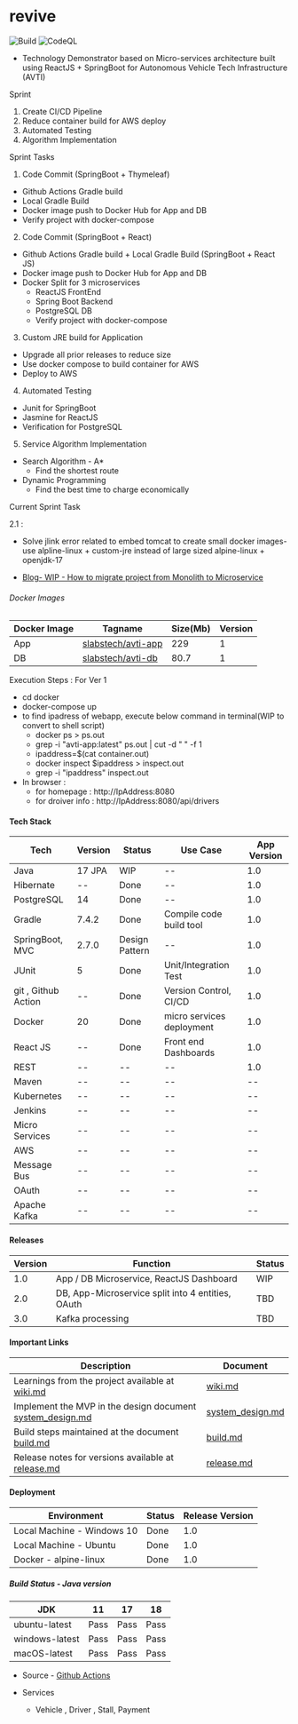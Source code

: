 # revive

![Build](https://github.com/sachinsshetty/revive/actions/workflows/main.yml/badge.svg) ![CodeQL](https://github.com/sachinsshetty/revive/actions/workflows/codeql-analysis.yml/badge.svg)

* Technology Demonstrator based on Micro-services architecture built using ReactJS + SpringBoot for Autonomous Vehicle Tech Infrastructure (AVTI)

Sprint
1. Create CI/CD Pipeline
2. Reduce container build for AWS deploy
3. Automated Testing
4. Algorithm Implementation
   
Sprint Tasks   
1. Code Commit (SpringBoot + Thymeleaf)
  * Github Actions Gradle build
  * Local Gradle Build
  * Docker image push to Docker Hub for App and DB
  * Verify project with docker-compose
2. Code Commit (SpringBoot + React)
  * Github Actions Gradle build + Local Gradle Build (SpringBoot + React JS)
  * Docker image push to Docker Hub for App and DB
  * Docker Split for 3 microservices 
    * ReactJS FrontEnd
    * Spring Boot Backend
    * PostgreSQL DB 
    * Verify project with docker-compose
3. Custom JRE build for Application
  * Upgrade all prior releases to reduce size
  * Use docker compose to build container for AWS
  * Deploy to AWS
4. Automated Testing
  * Junit for SpringBoot
  * Jasmine for ReactJS
  * Verification for PostgreSQL
5. Service Algorithm Implementation
  * Search Algorithm - A*
    * Find the shortest route
  * Dynamic Programming
    * Find the best time to charge economically

Current Sprint Task

2.1 :
  * Solve jlink error related to embed tomcat to create small docker images- use alpline-linux + custom-jre instead of large sized alpine-linux + openjdk-17

* [Blog- WIP - How to migrate project from Monolith to Microservice](https://slabstech.github.io/blog/monolith-microservice/)

###### Docker Images

| Docker Image | Tagname | Size(Mb) | Version |
|---|---|---|---|
| App | [slabstech/avti-app](https://hub.docker.com/r/slabstech/avti-app) | 229 | 1 |
| DB | [slabstech/avti-db](https://hub.docker.com/r/slabstech/avti-db) | 80.7 | 1 |

Execution Steps : For Ver 1
* cd docker
* docker-compose up
* to find ipadress of webapp, execute below command in terminal(WIP to convert to shell script)
  * docker ps > ps.out
  * grep -i "avti-app:latest" ps.out | cut -d " " -f 1
  * ipaddress=$(cat container.out)
  * docker inspect $ipaddress > inspect.out
  * grep -i "ipaddress" inspect.out
 * In browser :
    * for homepage : http://IpAddress:8080
    * for droiver info : http://IpAddress:8080/api/drivers


#### Tech Stack

  |Tech | Version | Status | Use Case | App Version |
  |---|---|---|---|---|
  | Java | 17 JPA | WIP |-- | 1.0 |
  | Hibernate | -- | Done |-- | 1.0 |
  | PostgreSQL | 14 | Done |-- | 1.0 |
  | Gradle | 7.4.2 | Done | Compile code build tool | 1.0 |
  | SpringBoot, MVC | 2.7.0 | Design Pattern |-- | 1.0 |
  | JUnit | 5 | Done | Unit/Integration Test | 1.0 |
  | git , Github Action | -- | Done | Version Control, CI/CD | 1.0|
  | Docker | 20 | Done | micro services deployment | 1.0 |
  | React JS | -- | Done | Front end Dashboards | 1.0 |
  | REST | -- | -- |-- | 1.0 |
  | Maven | -- | -- |-- |-- |
  | Kubernetes | -- | -- | -- |-- |
  | Jenkins | -- | -- |-- |-- |
  | Micro Services | -- | -- |-- |-- |
  | AWS | -- | -- |-- |-- |
  | Message Bus| -- |-- |-- |-- |
  | OAuth | -- | -- |-- |-- |
  | Apache Kafka | -- | -- |-- |-- |

#### Releases

  | Version | Function | Status |
  |---|---|---|
  | 1.0 | App / DB Microservice, ReactJS Dashboard | WIP |
  | 2.0 | DB, App-Microservice split into 4 entities, OAuth |  TBD |
  | 3.0 | Kafka processing| TBD |


#### Important Links

| Description | Document |
|---|---|
|Learnings from the project available at [wiki.md](https://github.com/sachinsshetty/revive/blob/main/doc/wiki.md)|[wiki.md](https://github.com/sachinsshetty/revive/blob/main/doc/wiki.md)|
|Implement the MVP in the design document [system_design.md](https://github.com/sachinsshetty/revive/blob/main/doc/system_design.md)|[system_design.md](https://github.com/sachinsshetty/revive/blob/main/doc/system_design.md)|
|Build steps maintained at the document [build.md](https://github.com/sachinsshetty/revive/blob/main/doc/build.md)|[build.md](https://github.com/sachinsshetty/revive/blob/main/doc/build.md)|
|Release notes for versions available at [release.md](https://github.com/sachinsshetty/revive/blob/main/doc/release.md)|[release.md](https://github.com/sachinsshetty/revive/blob/main/doc/release.md)|


#### Deployment

| Environment | Status | Release Version |
|---|---|---|
| Local Machine - Windows 10 | Done | 1.0 |
| Local Machine - Ubuntu | Done | 1.0 |
| Docker - alpine-linux | Done | 1.0 |

##### Build Status - Java version

| JDK | 11 | 17 | 18 |
|---|---|---|---|
| ubuntu-latest | Pass | Pass | Pass |
| windows-latest | Pass | Pass | Pass |
| macOS-latest | Pass | Pass | Pass |

* Source - [Github Actions](https://github.com/sachinsshetty/revive/actions/workflows/main.yml)

* Services
  * Vehicle , Driver , Stall, Payment
